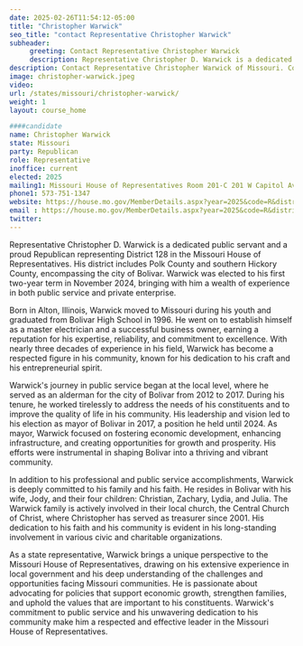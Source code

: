 ```yaml
---
date: 2025-02-26T11:54:12-05:00
title: "Christopher Warwick"
seo_title: "contact Representative Christopher Warwick"
subheader:
     greeting: Contact Representative Christopher Warwick
     description: Representative Christopher D. Warwick is a dedicated public servant and a proud Republican representing District 128 in the Missouri House of Representatives. His district includes Polk County and southern Hickory County, encompassing the city of Bolivar.
description: Contact Representative Christopher Warwick of Missouri. Contact information for Christopher Warwick includes email address, phone number, and mailing address.
image: christopher-warwick.jpeg
video:
url: /states/missouri/christopher-warwick/
weight: 1
layout: course_home

####candidate
name: Christopher Warwick
state: Missouri
party: Republican
role: Representative
inoffice: current
elected: 2025
mailing1: Missouri House of Representatives Room 201-C 201 W Capitol Ave Jefferson City, MO 65101
phone1: 573-751-1347
website: https://house.mo.gov/MemberDetails.aspx?year=2025&code=R&district=128/
email : https://house.mo.gov/MemberDetails.aspx?year=2025&code=R&district=128/
twitter: 
---
```

Representative Christopher D. Warwick is a dedicated public servant and a proud Republican representing District 128 in the Missouri House of Representatives. His district includes Polk County and southern Hickory County, encompassing the city of Bolivar. Warwick was elected to his first two-year term in November 2024, bringing with him a wealth of experience in both public service and private enterprise.

Born in Alton, Illinois, Warwick moved to Missouri during his youth and graduated from Bolivar High School in 1996. He went on to establish himself as a master electrician and a successful business owner, earning a reputation for his expertise, reliability, and commitment to excellence. With nearly three decades of experience in his field, Warwick has become a respected figure in his community, known for his dedication to his craft and his entrepreneurial spirit.

Warwick's journey in public service began at the local level, where he served as an alderman for the city of Bolivar from 2012 to 2017. During his tenure, he worked tirelessly to address the needs of his constituents and to improve the quality of life in his community. His leadership and vision led to his election as mayor of Bolivar in 2017, a position he held until 2024. As mayor, Warwick focused on fostering economic development, enhancing infrastructure, and creating opportunities for growth and prosperity. His efforts were instrumental in shaping Bolivar into a thriving and vibrant community.

In addition to his professional and public service accomplishments, Warwick is deeply committed to his family and his faith. He resides in Bolivar with his wife, Jody, and their four children: Christian, Zachary, Lydia, and Julia. The Warwick family is actively involved in their local church, the Central Church of Christ, where Christopher has served as treasurer since 2001. His dedication to his faith and his community is evident in his long-standing involvement in various civic and charitable organizations.

As a state representative, Warwick brings a unique perspective to the Missouri House of Representatives, drawing on his extensive experience in local government and his deep understanding of the challenges and opportunities facing Missouri communities. He is passionate about advocating for policies that support economic growth, strengthen families, and uphold the values that are important to his constituents. Warwick's commitment to public service and his unwavering dedication to his community make him a respected and effective leader in the Missouri House of Representatives.
